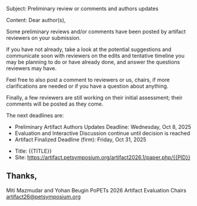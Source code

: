 Subject: Preliminary review or comments and authors updates

Content: Dear author(s),

Some preliminary reviews and/or comments have been posted by artifact reviewers on your submission.

If you have not already, take a look at the potential suggestions and communicate soon with reviewers on the edits and tentative timeline you may be planning to do or have already done, and answer the questions reviewers may have.

Feel free to also post a comment to reviewers or us, chairs, if more clarifications are needed or if you have a question about anything.

Finally, a few reviewers are still working on their initial assessment; their comments will be posted as they come.

The next deadlines are:

- Preliminary Artifact Authors Updates Deadline: Wednesday, Oct 8, 2025
- Evaluation and Interactive Discussion continue until decision is reached
- Artifact Finalized Deadline (firm): Friday, Oct 31, 2025

* Title: {{TITLE}}
* Site: https://artifact.petsymposium.org/artifact2026.1/paper.php/{{PID}}

Thanks,
--
Miti Mazmudar and Yohan Beugin
PoPETs 2026 Artifact Evaluation Chairs
artifact26@petsymposium.org
